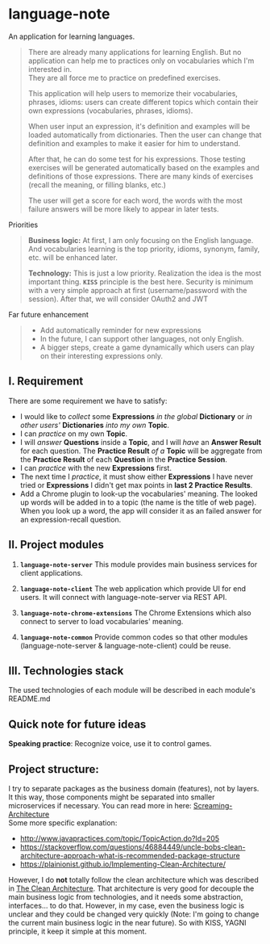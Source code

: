 language-note
==============
An application for learning languages.
> There are already many applications for learning English. But no application can help me to practices only on vocabularies which I'm interested in.<br/>
> They are all force me to practice on predefined exercises. 
>
> This application will help users to memorize their vocabularies, phrases, idioms: users can create different topics which contain their own expressions (vocabularies, phrases, idioms).<p/>
> When user input an expression, it's definition and examples will be loaded automatically from dictionaries. Then the user can change that definition and examples to make it easier for him to understand.<p/>
> After that, he can do some test for his expressions. Those testing exercises will be generated automatically based on the examples and definitions of those expressions. There are many kinds of exercises (recall the meaning, or filling blanks, etc.)<p/>
> The user will get a score for each word, the words with the most failure answers will be more likely to appear in later tests.<p/>

Priorities
> <strong>Business logic:</strong> At first, I am only focusing on the English language. And vocabularies learning is the top priority, idioms, synonym, family, etc. will be enhanced later.<p/>
> <strong>Technology:</strong> This is just a low priority. Realization the idea is the most important thing. <code><strong>KISS</strong></code> principle is the best here. Security is minimum with a very simple approach at first (username/password with the session). After that, we will consider OAuth2 and JWT<p/>

Far future enhancement
> - Add automatically reminder for new expressions  
> - In the future, I can support other languages, not only English. 
> - A bigger steps, create a game dynamically which users can play on their interesting expressions only.

## I. Requirement 
There are some requirement we have to satisfy:

- I would like to _collect_ some **Expressions** _in the global_ **Dictionary** or _in other users'_ **Dictionaries** _into my own_ **Topic**.
- I can _practice_ on my own **Topic**.
- I will _answer_ **Questions** inside a **Topic**, and I will _have_ an **Answer Result** for each question. The **Practice Result** _of a_ **Topic** will be aggregate from the **Practice Result** of each **Question** in the **Practice Session**. 
- I can _practice_ with the new **Expressions** first.
- The next time I _practice_, it must show either **Expressions** I have never tried or **Expressions** I didn't get max points in **last 2 Practice Results**.
- Add a Chrome plugin to look-up the vocabularies' meaning. The looked up words will be added in to a topic (the name is the title of web page). When you look up a word, the app will consider it as an failed answer for an expression-recall question. 

## II. Project modules
1. <code><strong>language-note-server</strong></code>
This module provides main business services for client applications.

2. <code><strong>language-note-client</strong></code>
The web application which provide UI for end users. It will connect with language-note-server via REST API.

3. <code><strong>language-note-chrome-extensions</strong></code>
The Chrome Extensions which also connect to server to load vocabularies' meaning.

4. <code><strong>language-note-common</strong></code>
Provide common codes so that other modules (language-note-server & language-note-client) could be reuse.

## III. Technologies stack
The used technologies of each module will be described in each module's README.md

## Quick note for future ideas
<b>Speaking practice</b>: Recognize voice, use it to control games. 

## Project structure:
I try to separate packages as the business domain (features), not by layers. It this way, those components might be separated into smaller microservices if necessary.
You can read more in here: <a href="https://8thlight.com/blog/uncle-bob/2011/09/30/Screaming-Architecture.html">Screaming-Architecture</a><br/>
Some more specific explanation: 
- http://www.javapractices.com/topic/TopicAction.do?Id=205
- https://stackoverflow.com/questions/46884449/uncle-bobs-clean-architecture-approach-what-is-recommended-package-structure
- https://plainionist.github.io/Implementing-Clean-Architecture/

However, I do <b>not</b> totally follow the clean architecture which was described in <a href="https://8thlight.com/blog/uncle-bob/2012/08/13/the-clean-architecture.html">The Clean Architecture</a>.
That architecture is very good for decouple the main business logic from technologies, and it needs some abstraction, interfaces... to do that. However, in my case, even the business logic is unclear and they could be changed very quickly (Note: I'm going to change the current main business logic in the near future). So with KISS, YAGNI principle, it keep it simple at this moment.

